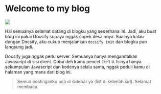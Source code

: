 # Welcome to my blog

![](https://images-wixmp-ed30a86b8c4ca887773594c2.wixmp.com/f/631662de-afec-4792-b74b-74820610e626/d5s9380-00f08579-5bf5-45d0-a689-92f0c6afc1b1.gif?token=eyJ0eXAiOiJKV1QiLCJhbGciOiJIUzI1NiJ9.eyJpc3MiOiJ1cm46YXBwOjdlMGQxODg5ODIyNjQzNzNhNWYwZDQxNWVhMGQyNmUwIiwic3ViIjoidXJuOmFwcDo3ZTBkMTg4OTgyMjY0MzczYTVmMGQ0MTVlYTBkMjZlMCIsImF1ZCI6WyJ1cm46c2VydmljZTpmaWxlLmRvd25sb2FkIl0sIm9iaiI6W1t7InBhdGgiOiIvZi82MzE2NjJkZS1hZmVjLTQ3OTItYjc0Yi03NDgyMDYxMGU2MjYvZDVzOTM4MC0wMGYwODU3OS01YmY1LTQ1ZDAtYTY4OS05MmYwYzZhZmMxYjEuZ2lmIn1dXX0.RaN5jLQqSyaVf9NESTrG7pna4YsgELXcj4adsOp_xmo)

Hai semuanya selamat datang di blogku yang sederhana ini. Jadi, aku buat blog ini pakai Docsify supaya nggak capek desainnya. Soalnya kalau dengan Docsify, aku cukup menjalankan `docsify init` dan blogku pun langsung jadi.

Docsify juga nggak perlu server. Semuanya hanya mengandalkan Javascript di sisi client. Coba deh kamu pencet `Ctrl` `U`. Isinya hanya sekumpulan Javascript dan kodenya selalu sama, nggak peduli kamu di halaman yang mana dari blog ini.

> Semua postinganku ada di sidebar ya (list di sebelah kiri). Selamat membaca.